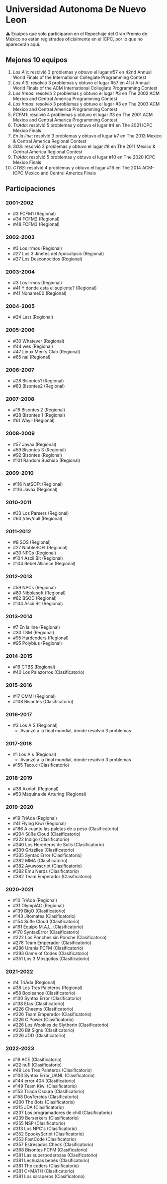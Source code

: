 # Universidad Autonoma De Nuevo Leon

:warning: Equipos que solo participaron en el Repechaje del Gran Premio de México no están registrados oficialmente en el ICPC, por lo que no aparecerán aquí.

## Mejores 10 equipos

1. _Los A´s_: resolvió 3 problemas y obtuvo el lugar #57 en 42nd Annual World Finals of the International Collegiate Programming Contest
1. _Los A´S_: resolvió 3 problemas y obtuvo el lugar #57 en 41st Annual World Finals of the ACM International Collegiate Programming Contest
1. _Los Irmos_: resolvió 2 problemas y obtuvo el lugar #3 en The 2002 ACM Mexico and Central America Programming Contest
1. _Los Irmos_: resolvió 3 problemas y obtuvo el lugar #3 en The 2003 ACM Mexico and Central America Programming Contest
1. _FCFM1_: resolvió 4 problemas y obtuvo el lugar #3 en The 2001 ACM Mexico and Central America Programming Contest
1. _TriAda_: resolvió 5 problemas y obtuvo el lugar #4 en The 2021 ICPC Mexico Finals
1. _En la line_: resolvió 3 problemas y obtuvo el lugar #7 en The 2013 Mexico & Central America Regional Contest
1. _SOS_: resolvió 3 problemas y obtuvo el lugar #8 en The 2011 Mexico & Central America Regional Contest
1. _TriAda_: resolvió 5 problemas y obtuvo el lugar #10 en The 2020 ICPC Mexico Finals
1. _CTBS_: resolvió 4 problemas y obtuvo el lugar #16 en The 2014 ACM-ICPC Mexico and Central America Finals

## Participaciones

### 2001-2002

- #3 FCFM1 (Regional)
- #34 FCFM2 (Regional)
- #48 FCFM3 (Regional)

### 2002-2003

- #3 Los Irmos (Regional)
- #27 Los 3 Jinetes del Apocalipsis (Regional)
- #27 Los Desconocidos (Regional)

### 2003-2004

- #3 Los Irmos (Regional)
- #41 Y donde esta el suplente? (Regional)
- #41 Noname00 (Regional)

### 2004-2005

- #24 Last (Regional)

### 2005-2006

- #30 Whatever (Regional)
- #44 wes (Regional)
- #47 Linux Men`s Club (Regional)
- #85 nai (Regional)

### 2006-2007

- #28 Bisontes1 (Regional)
- #83 Bisontes2 (Regional)

### 2007-2008

- #18 Bisontes 2 (Regional)
- #28 Bisontes 1 (Regional)
- #61 Wayll (Regional)

### 2008-2009

- #57 Javax (Regional)
- #59 Bisontes 3 (Regional)
- #92 Bisontes (Regional)
- #101 Random Bushido (Regional)

### 2009-2010

- #116 NetSOFt (Regional)
- #116 Javax (Regional)

### 2010-2011

- #33 Los Parsers (Regional)
- #60 /dev/null (Regional)

### 2011-2012

- #8 SOS (Regional)
- #27 NibbleSOFt (Regional)
- #30 NPCs (Regional)
- #104 Ascii Bit (Regional)
- #104 Rebel Alliance (Regional)

### 2012-2013

- #59 NPCs (Regional)
- #80 Nibblesoft (Regional)
- #82 BSOD (Regional)
- #134 Ascii Bit (Regional)

### 2013-2014

- #7 En la line (Regional)
- #30 TSM (Regional)
- #95 Hardcoders (Regional)
- #95 Polybius (Regional)

### 2014-2015

- #16 CTBS (Regional)
- #40 Los Palazorros (Clasificatorio)

### 2015-2016

- #17 OMMI (Regional)
- #108 Bisontes (Clasificatorio)

### 2016-2017

- #3 Los A´S (Regional)
  - Avanzó a la final mundial, donde resolvió 3 problemas

### 2017-2018

- #1 Los A´s (Regional)
  - Avanzó a la final mundial, donde resolvió 3 problemas
- #155 Taco.c (Clasificatorio)

### 2018-2019

- #38 Axolotl (Regional)
- #53 Maquina de Arturing (Regional)

### 2019-2020

- #19 TriAda (Regional)
- #41 Flying Kiwi  (Regional)
- #186 A cuanto las paletas de a peso (Clasificatorio)
- #204 Süße Cloud (Clasificatorio)
- #222 Indigo (Clasificatorio)
- #240 Los Herederos de Solís (Clasificatorio)
- #300 Grizzlies (Clasificatorio)
- #335 Syntax Error (Clasificatorio)
- #382 MMA (Clasificatorio)
- #382 Ayuwoscript (Clasificatorio)
- #382 Emu Nerds (Clasificatorio)
- #382 Team Emperador (Clasificatorio)

### 2020-2021

- #10 TriAda (Regional)
- #31 OlympiAC (Regional)
- #139 BigO (Clasificatorio)
- #143 Jitomates (Clasificatorio)
- #154 Süße Cloud (Clasificatorio)
- #161 Equipo M.A.L. (Clasificatorio)
- #170 SyntaxError (Clasificatorio)
- #222 Los Ponches sin Ponche (Clasificatorio)
- #278 Team Emperador (Clasificatorio)
- #286 Urania FCFM (Clasificatorio)
- #293 Game of Codes (Clasificatorio)
- #351 Los 3 Mosquitos (Clasificatorio)

### 2021-2022

- #4 TriAda (Regional)
- #38 Los Tres Paleteros (Regional)
- #58 Booleanos (Clasificatorio)
- #100 Syntax Error (Clasificatorio)
- #138 Etas (Clasificatorio)
- #226 Cheems (Clasificatorio)
- #226 Team Emperador (Clasificatorio)
- #226 C Power (Clasificatorio)
- #226 Los Wookies de Slytherin (Clasificatorio)
- #226 Bit Signs (Clasificatorio)
- #226 JOD (Clasificatorio)

### 2022-2023

- #18 ACE (Clasificatorio)
- #22 nu1l (Clasificatorio)
- #49 Los Tres Paleteros (Clasificatorio)
- #103 Syntax Error_UANL (Clasificatorio)
- #144 error 404 (Clasificatorio)
- #149 Team Kiwi (Clasificatorio)
- #153 Triada Oscura (Clasificatorio)
- #158 DosTercios (Clasificatorio)
- #200 The Bots (Clasificatorio)
- #215 JDA (Clasificatorio)
- #237 Los programadores de chill (Clasificatorio)
- #239 Berserkers (Clasificatorio)
- #255 NSP (Clasificatorio)
- #313 Los NPC's (Clasificatorio)
- #352 SpookyScript (Clasificatorio)
- #353 FastCode (Clasificatorio)
- #357 Estresados Check (Clasificatorio)
- #368 Bisontes FCFM (Clasificatorio)
- #381 Las superpoderosas (Clasificatorio)
- #381 Lechuzas bebés (Clasificatorio)
- #381 The coders (Clasificatorio)
- #381 C+MATH (Clasificatorio)
- #381 Los saraperos (Clasificatorio)



